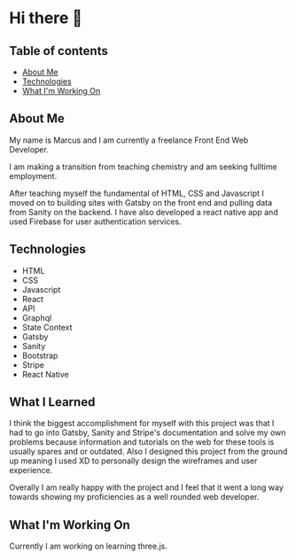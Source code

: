 # Hi there 👋


## Table of contents
* [About Me](#about-me)
* [Technologies](#technologies)
* [What I'm Working On](#what-im-working-on)


## About Me
My name is Marcus and I am currently a freelance Front End Web Developer.

I am making a transition from teaching chemistry and am seeking fulltime employment.

After teaching myself the fundamental of HTML, CSS and Javascript I moved on to building sites with Gatsby on the front end and pulling data from Sanity on the backend. I have also developed a react native app and used Firebase for user authentication services. 

## Technologies

* HTML
* CSS
* Javascript
* React
* API
* Graphql
* State Context
* Gatsby
* Sanity
* Bootstrap
* Stripe
* React Native


## What I Learned
I think the biggest accomplishment for myself with this project was that I had to go into Gatsby, Sanity and Stripe's documentation and solve my own problems because information and tutorials on the web for these tools is usually spares and or outdated. Also I designed this project from the ground up meaning I used XD to personally design the wireframes and user experience.

Overally I am really happy with the project and I feel that it went a long way towards showing my proficiencies as a well rounded web developer.
	
## What I'm Working On
Currently I am working on learning three.js.
